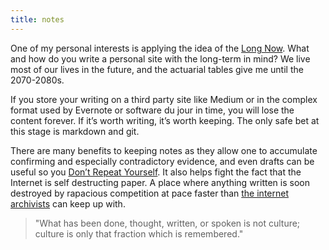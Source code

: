 ```yaml
---
title: notes
---
```


One of my personal interests is applying the idea of the [Long Now](https://en.wikipedia.org/wiki/Long_Now_Foundation). What and how do you write a personal site with the long-term in mind? We live most of our lives in the future, and the actuarial tables give me until the 2070-2080s.

If you store your writing on a third party site like Medium or in the complex format used by Evernote or software du jour in time, you will lose the content forever. If it’s worth writing, it’s worth keeping. The only safe bet at this stage is markdown and git.

There are many benefits to keeping notes as they allow one to accumulate confirming and especially contradictory evidence, and even drafts can be useful so you [Don’t Repeat Yourself](https://en.wikipedia.org/wiki/Don%27t%20Repeat%20Yourself). It also helps fight the fact that the Internet is self destructing paper. A place where anything written is soon destroyed by rapacious competition at pace faster than [the internet archivists](https://www.archiveteam.org) can keep up with.

> "What has been done, thought, written, or spoken is not culture; culture is only that fraction which is remembered."

